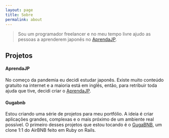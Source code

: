 ```yaml
---
layout: page
title: Sobre
permalink: about
---
```


> Sou um programador freelancer e no meu tempo livre ajudo as pessoas a aprenderem japonês no [AprendaJP](https://aprendajp.com/guide).

## Projetos

#### AprendaJP

No começo da pandemia eu decidi estudar japonês. Existe muito conteúdo gratuito na internet e a maioria está em inglês, então, para retribuir toda ajuda que tive, decidi criar o [AprendaJP](https://aprendajp.com/guide).

#### Gugabnb

Estou criando uma série de projetos para meu portfólio. A ideia é criar aplicações grandes, complexas e o mais próximo de um ambiente real possível. O primeiro desses projetos que estou tocando é o [GugaBNB](https://github.com/itsmaia/gugabnb), um clone 1:1 do AirBNB feito em Ruby on Rails.
